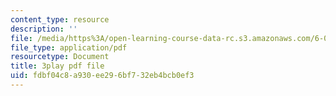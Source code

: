 ```yaml
---
content_type: resource
description: ''
file: /media/https%3A/open-learning-course-data-rc.s3.amazonaws.com/6-003-signals-and-systems-fall-2011/fdbf04c8a930ee296bf732eb4bcb0ef3_OfMhtibbVXU.pdf
file_type: application/pdf
resourcetype: Document
title: 3play pdf file
uid: fdbf04c8-a930-ee29-6bf7-32eb4bcb0ef3
---
```


